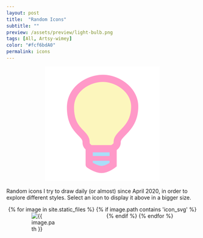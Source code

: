 ```yaml
---
layout: post
title:  "Random Icons"
subtitle: ""
preview: /assets/preview/light-bulb.png
tags: [All, Artsy-wimey]
color: "#fcf6bdA0"
permalink: icons
---
```

<script>
function displayImage(link) {
  document.getElementById("display").src = link;
}
</script>

<p align="center">
    <img id="display" src="assets/preview/light-bulb.png" width="300"/>
</p>


<p>Random icons I try to draw daily (or almost) since April 2020, in order to explore different styles. Select an icon to display it above in a bigger size.</p>
<div class="icon-grid" style="display: flex; flex-wrap: wrap; justify-content: space-around;">
{% for image in site.static_files %}
    {% if image.path contains 'icon_svg' %}
<img src="{{ site.baseurl }}{{ image.path }}" width="64px" title="{{ image.path }}" onclick="displayImage(this.src)" style="cursor: pointer;" />
    {% endif %}
{% endfor %}

</div>
